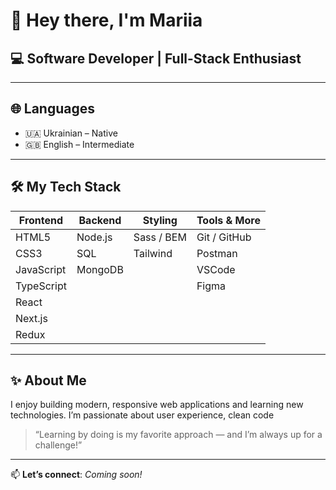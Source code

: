# 👋 Hey there, I'm Mariia

## **💻 Software Developer | Full-Stack Enthusiast**

---

## 🌐 Languages

- 🇺🇦 Ukrainian – Native
- 🇬🇧 English – Intermediate

---

## 🛠 My Tech Stack

| Frontend   | Backend | Styling    | Tools & More |
| ---------- | ------- | ---------- | ------------ |
| HTML5      | Node.js | Sass / BEM | Git / GitHub |
| CSS3       | SQL     | Tailwind   | Postman      |
| JavaScript | MongoDB |            | VSCode       |
| TypeScript |         |            | Figma        |
| React      |         |            |              |
| Next.js    |         |            |              |
| Redux      |         |            |              |

---

## ✨ About Me

I enjoy building modern, responsive web applications and learning new technologies. I’m passionate about user experience, clean code

> “Learning by doing is my favorite approach — and I’m always up for a challenge!”

---

📫 **Let’s connect**: _Coming soon!_
